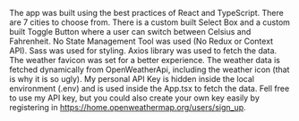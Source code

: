 The app was built using the best practices of React and TypeScript. There are 7 cities to choose from. There is a custom built Select Box and a custom built Toggle Button where a user can switch between Celsius and Fahrenheit. No State Management Tool was used (No Redux or Context API). Sass was used for styling. Axios library was used to fetch the data. The weather favicon was set for a better experience.
The weather data is fetched dynamically from OpenWeatherApi, including the weather icon (that is why it is so ugly).
My personal API Key is hidden inside the local environment (.env) and is used inside the App.tsx to fetch the data. Fell free to use my API key, but you could also create your own key easily by registering in https://home.openweathermap.org/users/sign_up.
